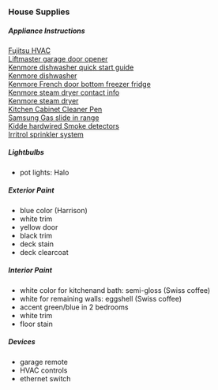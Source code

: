 ### House Supplies

##### Appliance Instructions
<a href="appliances/fujitsu_HVAC_operator_manual.jpg">Fujitsu HVAC</a></br>
<a href="appliances/garage_door_opener_liftmaster.jpg">Liftmaster garage door opener</a></br>
<a href="appliances/kenmore dishwasher quick start guide.jpg">Kenmore dishwasher quick start guide</a></br>
<a href="appliances/kenmore dishwasher manual.jpg">Kenmore dishwasher</a></br>
<a href="appliances/kenmore french door bottom fridge.jpg">Kenmore French door bottom freezer fridge</a></br>
<a href="appliances/kenmore steam dryer contact info.jpg">Kenmore steam dryer contact info</a></br>
<a href="appliances/kenmore steam dryer.jpg">Kenmore steam dryer</a></br>
<a href="appliances/kitchen cabinet blue cleaner pen.jpg">Kitchen Cabinet Cleaner Pen</a></br>
<a href="appliances/samsung gas slide in range.jpg">Samsung Gas slide in range</a></br>
<a href="https://images-na.ssl-images-amazon.com/images/I/71-7cv3VKGL.pdf">Kidde hardwired Smoke detectors</a></br>
<a href="appliances/irritrol_rain_dial_sprinkler_system_april_2020.jpg">Irritrol sprinkler system</a></br>
##### Lightbulbs

* pot lights: Halo

##### Exterior Paint

* blue color (Harrison)
* white trim
* yellow door
* black trim
* deck stain
* deck clearcoat

##### Interior Paint

* white color for kitchenand bath: semi-gloss (Swiss coffee)
* white for remaining walls: eggshell (Swiss coffee)
* accent green/blue in 2 bedrooms
* white trim
* floor stain

##### Devices

* garage remote
* HVAC controls
* ethernet switch

